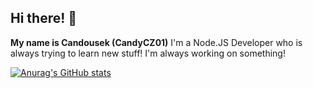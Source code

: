 ## Hi there! 👋

<b>My name is Candousek (CandyCZ01)</b>
I'm a Node.JS Developer who is always trying to learn new stuff!
I'm always working on something!

[![Anurag's GitHub stats](https://github-readme-stats.vercel.app/api?username=candousek)](https://github.com/anuraghazra/github-readme-stats)
